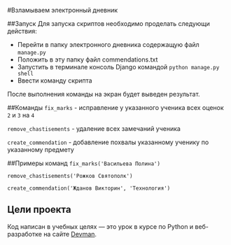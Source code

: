 #Взламываем электронный дневник

##Запуск
Для запуска скриптов необходимо проделать следующи действия:
- Перейти в папку электронного дневника содержащую файл `manage.py`
- Положить в эту папку файл commendations.txt
- Запустить в терминале консоль Django командой `python manage.py shell`
- Ввести команду скрипта

После выполнения команды на экран будет выведен результат.

##Команды 
`fix_marks` - исправление у указанного ученика всех оценок `2` и `3` на `4`

`remove_chastisements` - удаление всех замечаний ученика

`create_commendation` - добавление похвалы указанному ученику по указанному предмету

##Примеры команд
`fix_marks('Васильева Полина')`

`remove_chastisements('Рожков Святополк')`

`create_commendation('Жданов Викторин', 'Технология')`

## Цели проекта

Код написан в учебных целях — это урок в курсе по Python и веб-разработке на сайте [Devman](https://dvmn.org).
